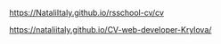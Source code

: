 https://NataliItaly.github.io/rsschool-cv/cv

https://nataliitaly.github.io/CV-web-developer-Krylova/
